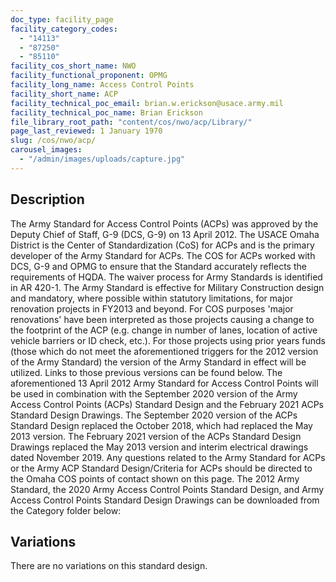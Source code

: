 ```yaml
---
doc_type: facility_page
facility_category_codes:
  - "14113"
  - "87250"
  - "85110"
facility_cos_short_name: NWO
facility_functional_proponent: OPMG
facility_long_name: Access Control Points
facility_short_name: ACP
facility_technical_poc_email: brian.w.erickson@usace.army.mil
facility_technical_poc_name: Brian Erickson
file_library_root_path: "content/cos/nwo/acp/Library/"
page_last_reviewed: 1 January 1970
slug: /cos/nwo/acp/
carousel_images:
  - "/admin/images/uploads/capture.jpg"
---
```


## Description

The Army Standard for Access Control Points (ACPs) was approved by the Deputy Chief of Staff, G-9 (DCS, G-9) on 13 April 2012. The USACE Omaha District is the Center of Standardization (CoS) for ACPs and is the primary developer of the Army Standard for ACPs. The COS for ACPs worked with DCS, G-9 and OPMG to ensure that the Standard accurately reflects the requirements of HQDA. The waiver process for Army Standards is identified in AR 420-1. The Army Standard is effective for Military Construction design and mandatory, where possible within statutory limitations, for major renovation projects in FY2013 and beyond. For COS purposes 'major renovations' have been interpreted as those projects causing a change to the footprint of the ACP (e.g. change in number of lanes, location of active vehicle barriers or ID check, etc.). For those projects using prior years funds (those which do not meet the aforementioned triggers for the 2012 version of the Army Standard) the version of the Army Standard in effect will be utilized. Links to those previous versions can be found below. The aforementioned 13 April 2012 Army Standard for Access Control Points will be used in combination with the September 2020 version of the Army Access Control Points (ACPs) Standard Design and the February 2021 ACPs Standard Design Drawings. The September 2020 version of the ACPs Standard Design replaced the October 2018, which had replaced the May 2013 version. The February 2021 version of the ACPs Standard Design Drawings replaced the May 2013 version and interim electrical drawings dated November 2019. Any questions related to the Army Standard for ACPs or the Army ACP Standard Design/Criteria for ACPs should be directed to the Omaha COS points of contact shown on this page. The 2012 Army Standard, the 2020 Army Access Control Points Standard Design, and Army Access Control Points Standard Design Drawings can be downloaded from the Category folder below:

## Variations

There are no variations on this standard design.
